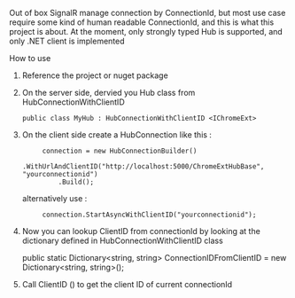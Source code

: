 Out of box SignalR manage connection by ConnectionId, but most use case require some kind of human readable ConnectionId, and this is what this project is about.  At the moment, only strongly typed Hub is supported, and only .NET client is implemented

How to use

1. Reference the project or nuget package
2. On the server side, dervied you Hub class from HubConnectionWithClientID<T>

       public class MyHub : HubConnectionWithClientID <IChromeExt>

3. On the client side create a HubConnection like this :


            connection = new HubConnectionBuilder()
                 .WithUrlAndClientID("http://localhost:5000/ChromeExtHubBase", "yourconnectionid")
                .Build();
    
    alternatively use :

            connection.StartAsyncWithClientID("yourconnectionid");
 
4. Now you can lookup ClientID from connectionId by looking at the dictionary defined in HubConnectionWithClientID class

     public static Dictionary<string, string> ConnectionIDFromClientID = new Dictionary<string, string>();
  
5. Call ClientID () to get the client ID of current connectionId
